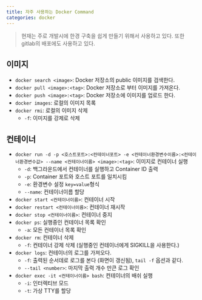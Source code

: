 ```yaml
---
title: 자주 사용하는 Docker Command
categories: docker
---
```


> 현재는 주로 개발시에 한경 구축을 쉽게 만들기 위해서 사용하고 있다. 또한 gitlab의 배포에도 사용하고 있다.

## 이미지
- `docker search <image>`: Docker 저장소의 public 이미지를 검색한다.
- `docker pull <image>:<tag>`: Docker 저장소로 부터 이미지를 가져온다.
- `docker push <image>:<tag>`: Docker 저장소에 이미지를 업로드 한다.
- `docker images`: 로컬의 이미지 목록
- `docker rmi`: 로컬의 이미지 삭제
    - `-f`: 이미지를 강제로 삭제

## 컨테이너
- `docker run -d -p <호스트포트>:<컨테이너포트> -e <컨테이너환경변수이름>:<컨테이너환경변수값> --name <컨테이너이름> <image>:<tag>`: 이미지로 컨테이너 실행
    - `-d`: 백그라운드에서 컨테이너를 실행하고 Container ID 출력
    - `-p`: Container 포트와 호스트 포트를 일치시킴
    - `-e`: 환경변수 설정 `key=value`형식
    - `--name`: 컨테이너이름 할당
- `docker start <컨테이너이름>`: 컨테이너 시작
- `docker restart <컨테이너이름>`: 컨테이너 재시작
- `docker stop <컨테이너이름>`: 컨테이너 중지
- `docker ps`: 실행중인 컨테이너 목록 확인
    - `-a`: 모든 컨테이너 목록 확인
- `docker rm`: 컨테이너 삭제
    - `-f`: 컨테이너 강제 삭제 (실행중인 컨테이너에게 SIGKILL을 사용한다.)
- `docker logs`: 컨테이너의 로그를 가져오다.
    - `-f`: 출력된 순서데로 로그를 본다 (화면이 갱신됨), `tail -f` 옵션과 같다.
    - `--tail <number>`: 마지막 출력 개수 만큰 로그 확인 
- `docker exec -it <컨테이너이름> bash`: 컨테이너의 배쉬 실행
    - `-i`: 인터렉티브 모드
    - `-t`: 가상 TTY를 할당
